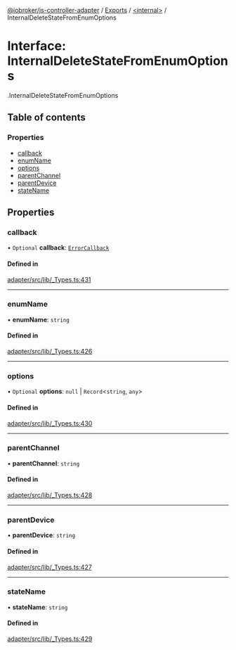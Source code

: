 [@iobroker/js-controller-adapter](../README.md) / [Exports](../modules.md) / [<internal\>](../modules/internal_.md) / InternalDeleteStateFromEnumOptions

# Interface: InternalDeleteStateFromEnumOptions

[<internal>](../modules/internal_.md).InternalDeleteStateFromEnumOptions

## Table of contents

### Properties

- [callback](internal_.InternalDeleteStateFromEnumOptions.md#callback)
- [enumName](internal_.InternalDeleteStateFromEnumOptions.md#enumname)
- [options](internal_.InternalDeleteStateFromEnumOptions.md#options)
- [parentChannel](internal_.InternalDeleteStateFromEnumOptions.md#parentchannel)
- [parentDevice](internal_.InternalDeleteStateFromEnumOptions.md#parentdevice)
- [stateName](internal_.InternalDeleteStateFromEnumOptions.md#statename)

## Properties

### callback

• `Optional` **callback**: [`ErrorCallback`](../modules/internal_.md#errorcallback)

#### Defined in

[adapter/src/lib/_Types.ts:431](https://github.com/ioBroker/ioBroker.js-controller/blob/5fbbccd5/packages/adapter/src/lib/_Types.ts#L431)

___

### enumName

• **enumName**: `string`

#### Defined in

[adapter/src/lib/_Types.ts:426](https://github.com/ioBroker/ioBroker.js-controller/blob/5fbbccd5/packages/adapter/src/lib/_Types.ts#L426)

___

### options

• `Optional` **options**: ``null`` \| `Record`<`string`, `any`\>

#### Defined in

[adapter/src/lib/_Types.ts:430](https://github.com/ioBroker/ioBroker.js-controller/blob/5fbbccd5/packages/adapter/src/lib/_Types.ts#L430)

___

### parentChannel

• **parentChannel**: `string`

#### Defined in

[adapter/src/lib/_Types.ts:428](https://github.com/ioBroker/ioBroker.js-controller/blob/5fbbccd5/packages/adapter/src/lib/_Types.ts#L428)

___

### parentDevice

• **parentDevice**: `string`

#### Defined in

[adapter/src/lib/_Types.ts:427](https://github.com/ioBroker/ioBroker.js-controller/blob/5fbbccd5/packages/adapter/src/lib/_Types.ts#L427)

___

### stateName

• **stateName**: `string`

#### Defined in

[adapter/src/lib/_Types.ts:429](https://github.com/ioBroker/ioBroker.js-controller/blob/5fbbccd5/packages/adapter/src/lib/_Types.ts#L429)
